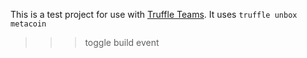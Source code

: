 This is a test project for use with [Truffle
Teams](https://my.truffleteams.com). It uses `truffle unbox metacoin`


>>> toggle build event

